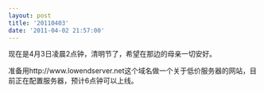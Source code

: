 ```yaml
---
layout: post
title: '20110403'
date: '2011-04-02 21:57:00'
---
```


<p>现在是4月3日凌晨2点钟，清明节了，希望在那边的母亲一切安好。</p>

<p>准备用http://www.lowendserver.net这个域名做一个关于低价服务器的网站，目前正在配置服务器，预计6点钟可以上线。</p>